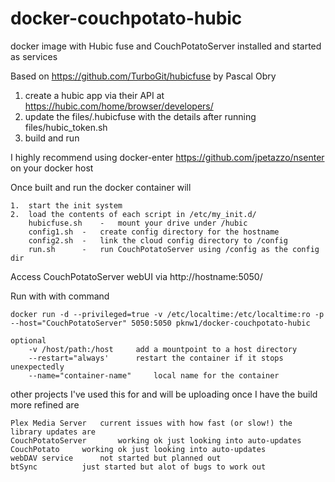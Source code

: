 # docker-couchpotato-hubic
docker image with Hubic fuse and CouchPotatoServer installed and started as services 

Based on https://github.com/TurboGit/hubicfuse by Pascal Obry

1. create a hubic app via their API at https://hubic.com/home/browser/developers/
2. update the files/.hubicfuse with the details after running files/hubic_token.sh
3. build and run

I highly recommend using docker-enter https://github.com/jpetazzo/nsenter on your docker host

Once built and run the docker container will

	1.	start the init system
	2.	load the contents of each script in /etc/my_init.d/ 
		hubicfuse.sh	-	mount your drive under /hubic
		config1.sh	-	create config directory for the hostname
		config2.sh	-	link the cloud config directory to /config
		run.sh		- 	run CouchPotatoServer using /config as the config dir

Access CouchPotatoServer webUI via http://hostname:5050/

Run with with command
	
	docker run -d --privileged=true -v /etc/localtime:/etc/localtime:ro -p --host="CouchPotatoServer" 5050:5050 pknw1/docker-couchpotato-hubic

	optional
		-v /host/path:/host		add a mountpoint to a host directory
		--restart="always'		restart the container if it stops unexpectedly
		--name="container-name"		local name for the container


other projects I've used this for and will be uploading once I have the build more refined are

	Plex Media Server	current issues with how fast (or slow!) the library updates are
	CouchPotatoServer		working ok just looking into auto-updates
	CouchPotato		working ok just looking into auto-updates
	webDAV service		not started but planned out
	btSync			just started but alot of bugs to work out
